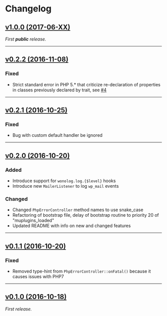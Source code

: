 Changelog
=========

## [v1.0.0 (2017-06-XX)](https://github.com/inpsyde/wonolog/releases/tag/1.0.0)

_First **public** release._

-------

## [v0.2.2 (2016-11-08)](https://github.com/inpsyde/wonolog/releases/tag/0.2.2)

### Fixed

- Strict standard error in PHP 5.* that criticize re-declaration of properties in classes previously declared by trait, see [#4](https://github.com/inpsyde/wonolog/issues/4)

-------

## [v0.2.1 (2016-10-25)](https://github.com/inpsyde/wonolog/releases/tag/0.2.1)

### Fixed

- Bug with custom default handler be ignored

-------

## [v0.2.0 (2016-10-20)](https://github.com/inpsyde/wonolog/releases/tag/0.2.0)

### Added

- Introduce support for `wonolog.log.{$level}` hooks
- Introduce new `MailerListener` to log `wp_mail` events

### Changed

- Changed `PhpErrorController` method names to use snake_case
- Refactoring of bootstrap file, delay of bootstrap routine to priority 20 of "muplugins_loaded"
- Updated README with info on new and changed features

-------

## [v0.1.1 (2016-10-20)](https://github.com/inpsyde/wonolog/releases/tag/0.1.1)

### Fixed

- Removed type-hint from `PhpErrorController::onFatal()` because it causes issues with PHP7

-------

## [v0.1.0 (2016-10-18)](https://github.com/inpsyde/wonolog/releases/tag/0.1.0)

_First release._
